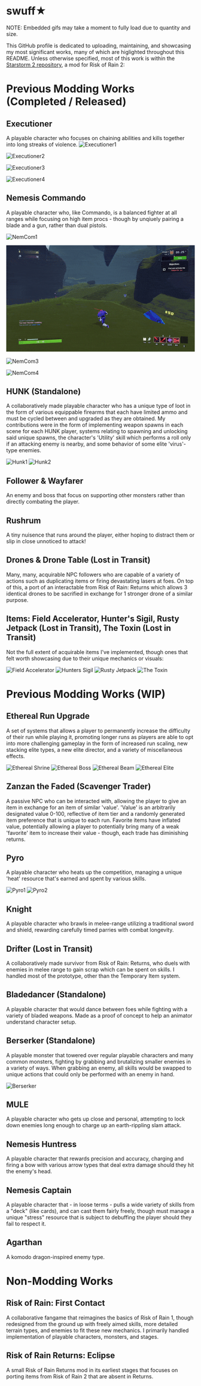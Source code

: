 # swuff★

NOTE: Embedded gifs may take a moment to fully load due to quantity and size.

This GitHub profile is dedicated to uploading, maintaining, and showcasing my most significant works, many of which are higlighted throughout this README. Unless otherwise specified, most of this work is within the [Starstorm 2 repository](https://github.com/TeamMoonstorm/Starstorm2), a mod for Risk of Rain 2:

# Previous Modding Works (Completed / Released)

## Executioner
A playable character who focuses on chaining abilities and kills together into long streaks of violence.
![Executioner1](https://github.com/swuff-star/swuff-star/blob/main/exe-gif1.gif?raw=true)

![Executioner2](https://github.com/swuff-star/swuff-star/blob/main/exe-gif2.gif?raw=true)

![Executioner3](https://github.com/swuff-star/swuff-star/blob/main/exe-gif3.gif?raw=true)

![Executioner4](https://github.com/swuff-star/swuff-star/blob/main/exe-gif4.gif?raw=true)

## Nemesis Commando
A playable character who, like Commando, is a balanced fighter at all ranges while focusing on high item procs - though by unqiuely pairing a blade and a gun, rather than dual pistols.

![NemCom1]()

![NemCom2](https://github.com/swuff-star/swuff-star/blob/main/nemcom-gif2.gif?raw=true)

![NemCom3](https://github.com/swuff-star/swuff-star/blob/main/nemCom-gif3.gif?raw=true)

![NemCom4](https://github.com/swuff-star/swuff-star/blob/main/nemCom-gif4.gif?raw=true)

## HUNK (Standalone)
A collaboratively made playable character who has a unique type of loot in the form of various equippable firearms that each have limited ammo and must be cycled between and upgraded as they are obtained. My contributions were in the form of implementing weapon spawns in each scene for each HUNK player, systems relating to spawning and unlocking said unique spawns, the character's 'Utility' skill which performs a roll only if an attacking enemy is nearby, and some behavior of some elite 'virus'-type enemies.

![Hunk1](https://github.com/swuff-star/swuff-star/blob/main/hunk-gif1.gif?raw=true)
![Hunk2]()

## Follower & Wayfarer
An enemy and boss that focus on supporting other monsters rather than directly combating the player.

## Rushrum
A tiny nuisence that runs around the player, either hoping to distract them or slip in close unnoticed to attack!

## Drones & Drone Table (Lost in Transit)
Many, many, acquirable NPC followers who are capable of a variety of actions such as duplicating items or firing devastating lasers at foes. On top of this, a port of an interactable from Risk of Rain: Returns which allows 3 identical drones to be sacrified in exchange for 1 stronger drone of a similar purpose.

## Items: Field Accelerator, Hunter's Sigil, Rusty Jetpack (Lost in Transit), The Toxin (Lost in Transit)
Not the full extent of acquirable items I've implemented, though ones that felt worth showcasing due to their unique mechanics or visuals:

![Field Accelerator]()
![Hunters Sigil]()
![Rusty Jetpack](https://github.com/swuff-star/swuff-star/blob/main/jetpack.gif)
![The Toxin](https://github.com/swuff-star/swuff-star/blob/main/toxin2.gif?raw=true)

# Previous Modding Works (WIP)

## Ethereal Run Upgrade
A set of systems that allows a player to permanently increase the difficulty of their run while playing it, promoting longer runs as players are able to opt into more challenging gameplay in the form of increased run scaling, new stacking elite types, a new elite director, and a variety of miscellaneous effects.

![Ethereal Shrine]()
![Ethereal Boss]()
![Ethereal Beam]()
![Ethereal Elite](https://github.com/swuff-star/swuff-star/blob/main/ethLemBlaz.gif?raw=true)

## Zanzan the Faded (Scavenger Trader)
A passive NPC who can be interacted with, allowing the player to give an item in exchange for an item of similar 'value'. 'Value' is an arbitrarily designated value 0-100, reflective of item tier and a randomly generated item preference that is unique to each run. Favorite items have inflated value, potentially allowing a player to potentially bring many of a weak 'favorite' item to increase their value - though, each trade has diminishing returns.

## Pyro
A playable character who heats up the competition, managing a unique 'heat' resource that's earned and spent by various skills.

![Pyro1](https://github.com/swuff-star/swuff-star/blob/main/pyro-gif1.gif?raw=true)
![Pyro2]()

## Knight
A playable character who brawls in melee-range utilizing a traditional sword and shield, rewarding carefully timed parries with combat longevity.

## Drifter (Lost in Transit)
A collaboratively made survivor from Risk of Rain: Returns, who duels with enemies in melee range to gain scrap which can be spent on skills. I handled most of the prototype, other than the Temporary Item system.

## Bladedancer (Standalone)
A playable character that would dance between foes while fighting with a variety of bladed weapons. Made as a proof of concept to help an animator understand character setup.

## Berserker (Standalone)
A playable monster that towered over regular playable characters and many common monsters, fighting by grabbing and brutalizing smaller enemies in a variety of ways. When grabbing an enemy, all skills would be swapped to unique actions that could only be performed with an enemy in hand.

![Berserker](https://github.com/swuff-star/swuff-star/blob/main/berserker-gif.gif?raw=true)

## MULE
A playable character who gets up close and personal, attempting to lock down enemies long enough to charge up an earth-rippling slam attack.

## Nemesis Huntress
A playable character that rewards precision and accuracy, charging and firing a bow with various arrow types that deal extra damage should they hit the enemy's head.

## Nemesis Captain
A playable character that - in loose terms - pulls a wide variety of skills from a "deck" (like cards), and can cast them fairly freely, though must manage a unique "stress" resource that is subject to debuffing the player should they fail to respect it.

## Agarthan
A komodo dragon-inspired enemy type.

# Non-Modding Works

## Risk of Rain: First Contact
A collaborative fangame that reimagines the basics of Risk of Rain 1, though redesigned from the ground up with freely aimed skills, more detailed terrain types, and enemies to fit these new mechanics. I primarily handled implementation of playable characters, monsters, and stages.

## Risk of Rain Returns: Eclipse
A small Risk of Rain Returns mod in its earliest stages that focuses on porting items from Risk of Rain 2 that are absent in Returns.

<!--
**swuff-star/swuff-star** is a ✨ _special_ ✨ repository because its `README.md` (this file) appears on your GitHub profile.

Here are some ideas to get you started:

- 🔭 I’m currently working on ...
- 🌱 I’m currently learning ...
- 👯 I’m looking to collaborate on ...
- 🤔 I’m looking for help with ...
- 💬 Ask me about ...
- 📫 How to reach me: ...
- 😄 Pronouns: ...
- ⚡ Fun fact: ...
-->
